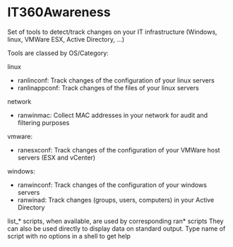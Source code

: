IT360Awareness
==============

Set of tools to detect/track changes on your IT infrastructure (Windows, linux, VMWare ESX, Active Directory, ...)

Tools are classed by OS/Category:

linux
* ranlinconf: Track changes of the configuration of your linux servers
* ranlinappconf: Track changes of the files of your linux servers

network
* ranwinmac: Collect MAC addresses in your network for audit and filtering purposes

vmware:
* ranesxconf: Track changes of the configuration of your VMWare host servers (ESX and vCenter)

windows:
* ranwinconf: Track changes of the configuration of your windows servers
* ranwinad: Track changes (groups, users, computers) in your Active Directory

list_* scripts, when available, are used by corresponding ran* scripts
They can also be used directly to display data on standard output.
Type name of script with no options in a shell to get help

